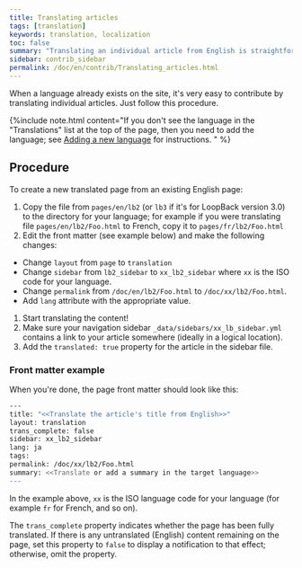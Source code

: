 ```yaml
---
title: Translating articles
tags: [translation]
keywords: translation, localization
toc: false
summary: "Translating an individual article from English is straightforward."
sidebar: contrib_sidebar
permalink: /doc/en/contrib/Translating_articles.html
---
```


When a language already exists on the site, it's very easy to contribute by
translating individual articles.  Just follow this procedure.

{%include note.html content="If you don't see the language in the \"Translations\" list at the top of the page,
then you need to add the language; see [Adding a new language](Adding_a_new_language.html) for instructions.
" %}

## Procedure

To create a new translated page from an existing English page:

1. Copy the file from `pages/en/lb2` (or `lb3` if it's for LoopBack version 3.0) to the directory for your language; for example if you were translating file `pages/en/lb2/Foo.html` to French, copy it to  `pages/fr/lb2/Foo.html`
1. Edit the front matter (see example below) and make the following changes:
 - Change `layout` from `page` to `translation`
 - Change `sidebar` from `lb2_sidebar` to `xx_lb2_sidebar` where `xx` is the ISO code for your language.
 - Change `permalink` from `/doc/en/lb2/Foo.html` to `/doc/xx/lb2/Foo.html`.
 - Add `lang` attribute with the appropriate value.  
1. Start translating the content!
1. Make sure your navigation sidebar `_data/sidebars/xx_lb_sidebar.yml` contains a link to your article somewhere (ideally in a logical location).
1. Add the `translated: true` property for the article in the sidebar file.

### Front matter example

When you're done, the page front matter should look like this:

```sh
---
title: "<<Translate the article's title from English>>"
layout: translation
trans_complete: false
sidebar: xx_lb2_sidebar
lang: ja
tags:
permalink: /doc/xx/lb2/Foo.html
summary: <<Translate or add a summary in the target language>>
---
```

In the example above, `xx` is the ISO language code for your language (for example `fr` for French, and so on).

The `trans_complete` property indicates whether the page has been fully translated.  If there is any untranslated (English) content remaining on the page, set this property to `false` to display a notification to that effect; otherwise, omit the property.

